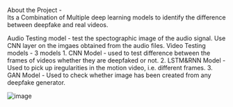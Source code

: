 About the Project -
<br>
Its a Combination of Multiple deep learning models to identify the difference between deepfake and real videos.

Audio Testing model - test the spectographic image of the audio signal. Use CNN layer on the imgaes obtained from the audio files.
Video Testing models - 3 models 
                        1. CNN Model - used to test difference between the frames of videos whether they are deepfaked or not.
                        2. LSTM&RNN Model - Used to pick up iregularities in the motion video, i.e. different frames.
                        3. GAN Model - Used to check whether image has been created from any deepfake generator.



![image](https://github.com/user-attachments/assets/7b98519c-3c7c-4b7c-93b8-1acc138effa4)
